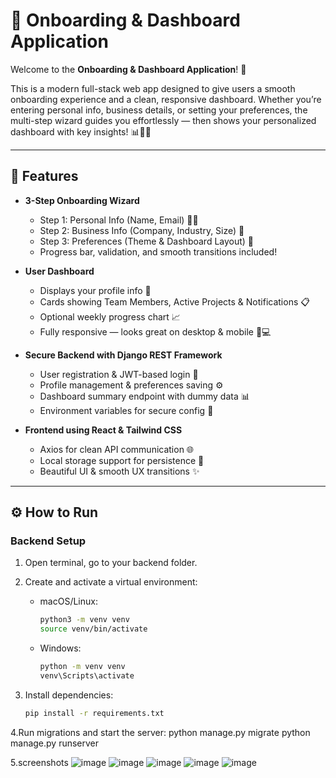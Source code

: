 # 🚀 Onboarding & Dashboard Application

Welcome to the **Onboarding & Dashboard Application**! 🎉

This is a modern full-stack web app designed to give users a smooth onboarding experience and a clean, responsive dashboard. Whether you’re entering personal info, business details, or setting your preferences, the multi-step wizard guides you effortlessly — then shows your personalized dashboard with key insights! 📊👨‍💻

---

## 🌟 Features

- **3-Step Onboarding Wizard**  
  - Step 1: Personal Info (Name, Email) 🧑‍💼  
  - Step 2: Business Info (Company, Industry, Size) 🏢  
  - Step 3: Preferences (Theme & Dashboard Layout) 🎨  
  - Progress bar, validation, and smooth transitions included!

- **User Dashboard**  
  - Displays your profile info 📇  
  - Cards showing Team Members, Active Projects & Notifications 📋  
  - Optional weekly progress chart 📈  
  - Fully responsive — looks great on desktop & mobile 📱💻

- **Secure Backend with Django REST Framework**  
  - User registration & JWT-based login 🔐  
  - Profile management & preferences saving ⚙️  
  - Dashboard summary endpoint with dummy data 📊  
  - Environment variables for secure config 🔑

- **Frontend using React & Tailwind CSS**  
  - Axios for clean API communication 🌐  
  - Local storage support for persistence 💾  
  - Beautiful UI & smooth UX transitions ✨

---

## ⚙️ How to Run

### Backend Setup

1. Open terminal, go to your backend folder.

2. Create and activate a virtual environment:
   - macOS/Linux:
     ```bash
     python3 -m venv venv
     source venv/bin/activate
     ```
   - Windows:
     ```bash
     python -m venv venv
     venv\Scripts\activate
     ```

3. Install dependencies:
   ```bash
   pip install -r requirements.txt

   
4.Run migrations and start the server:
python manage.py migrate
python manage.py runserver


5.screenshots
![image](https://github.com/user-attachments/assets/dcf2c394-3336-4ff0-8428-866186d305a1)
![image](https://github.com/user-attachments/assets/2c3f9717-b56f-4628-a8ce-1b0b9fdd2aed)
![image](https://github.com/user-attachments/assets/279477d2-96d2-4da9-9e5c-c8af5963209d)
![image](https://github.com/user-attachments/assets/5a3aa3e6-a778-4ed4-9fb8-66407fc0d4c7)
![image](https://github.com/user-attachments/assets/4c388dae-4107-4434-8af4-5821fd6c352f)








